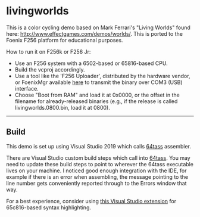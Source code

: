 # livingworlds
This is a color cycling demo based on Mark Ferrari's "Living Worlds" found here: http://www.effectgames.com/demos/worlds/. This is ported to the Foenix F256 platform for educational purposes.

How to run it on F256k or F256 Jr:
  * Use an F256 system with a 6502-based or 65816-based CPU.
  * Build the vcproj accordingly.
  * Use a tool like the 'F256 Uploader', distributed by the hardware vendor, or FoenixMgr available [here](https://github.com/pweingar/FoenixMgr) to transmit the binary over COM3 (USB) interface. 
  * Choose "Boot from RAM" and load it at 0x0000, or the offset in the filename for already-released binaries (e.g., if the release is called livingworlds.0800.bin, load it at 0800).

-----

## Build

This demo is set up using Visual Studio 2019 which calls [64tass](https://tass64.sourceforge.net) assembler.

There are Visual Studio custom build steps which call into [64tass](https://tass64.sourceforge.net). You may need to update these build steps to point to wherever the 64tass executable lives on your machine. I noticed good enough integration with the IDE, for example if there is an error when assembling, the message pointing to the line number gets conveniently reported through to the Errors window that way.

For a best experience, consider using [this Visual Studio extension](https://github.com/clandrew/vscolorize65c816) for 65c816-based syntax highlighting.
